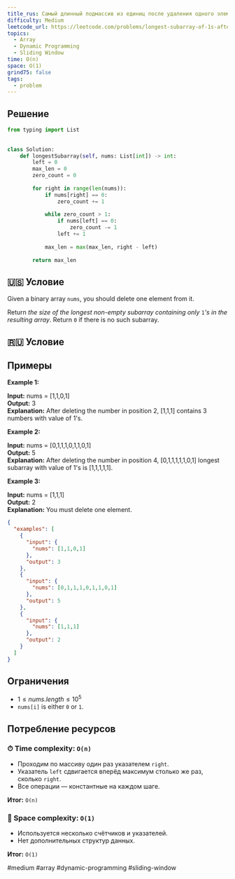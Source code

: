 ```yaml
---
title_rus: Самый длинный подмассив из единиц после удаления одного элемента
difficulty: Medium
leetcode_url: https://leetcode.com/problems/longest-subarray-of-1s-after-deleting-one-element/
topics:
  - Array
  - Dynamic Programming
  - Sliding Window
time: O(n)
space: O(1)
grind75: false
tags:
  - problem
---
```


## Решение

```python
from typing import List  
  
  
class Solution:  
    def longestSubarray(self, nums: List[int]) -> int:  
        left = 0  
        max_len = 0  
        zero_count = 0  
  
        for right in range(len(nums)):  
            if nums[right] == 0:  
                zero_count += 1  
  
            while zero_count > 1:  
                if nums[left] == 0:  
                    zero_count -= 1  
                left += 1  
  
            max_len = max(max_len, right - left)  
  
        return max_len
```

## 🇺🇸 Условие

Given a binary array `nums`, you should delete one element from it.

Return _the size of the longest non-empty subarray containing only_ `1`_'s in the resulting array_. Return `0` if there is no such subarray.

## 🇷🇺 Условие

<!-- Место для вставки перевода на русском языке -->

## Примеры

**Example 1:**

**Input:** nums = [1,1,0,1]  
**Output:** 3  
**Explanation:** After deleting the number in position 2, [1,1,1] contains 3 numbers with value of 1's.  

**Example 2:**

**Input:** nums = [0,1,1,1,0,1,1,0,1]  
**Output:** 5  
**Explanation:** After deleting the number in position 4, [0,1,1,1,1,1,0,1] longest subarray with value of 1's is [1,1,1,1,1].  

**Example 3:**

**Input:** nums = [1,1,1]  
**Output:** 2  
**Explanation:** You must delete one element.  

```json
{
  "examples": [
    {
      "input": {
        "nums": [1,1,0,1]
      },
      "output": 3
    },
    {
      "input": {
        "nums": [0,1,1,1,0,1,1,0,1]
      },
      "output": 5
    },
    {
      "input": {
        "nums": [1,1,1]
      },
      "output": 2
    }
  ]
}
```

## Ограничения

- $1 \leq nums.length \leq 10^5$
- `nums[i]` is either `0` or `1`.

## Потребление ресурсов
### ⏱ Time complexity: `O(n)`

- Проходим по массиву один раз указателем `right`.
- Указатель `left` сдвигается вперёд максимум столько же раз, сколько `right`.
- Все операции — константные на каждом шаге.

**Итог:** `O(n)`

### 🧠 Space complexity: `O(1)`

- Используется несколько счётчиков и указателей.
- Нет дополнительных структур данных.

**Итог:** `O(1)`

#medium #array #dynamic-programming #sliding-window
